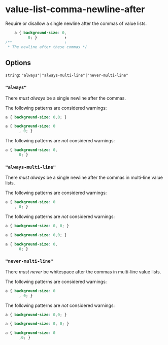 # value-list-comma-newline-after

Require or disallow a single newline after the commas of value lists.

```css
    a { background-size: 0, 
          0; }            ↑
/**                       ↑  
 * The newline after these commas */
```

## Options

`string`: `"always"|"always-multi-line"|"never-multi-line"`

### `"always"`

There *must always* be a single newline after the commas.

The following patterns are considered warnings:

```css
a { background-size: 0,0; }
```

```css
a { background-size: 0
      , 0; }
```

The following patterns are *not* considered warnings:

```css
a { background-size: 0,
      0; }
```

### `"always-multi-line"`

There *must always* be a single newline after the commas in multi-line value lists.

The following patterns are considered warnings:

```css
a { background-size: 0
    , 0; }
```

The following patterns are *not* considered warnings:

```css
a { background-size: 0, 0; }
```

```css
a { background-size: 0,0; }
```

```css
a { background-size: 0,
      0; }
```

### `"never-multi-line"`

There *must never* be whitespace after the commas in multi-line value lists.

The following patterns are considered warnings:

```css
a { background-size: 0 
      , 0; }
```

The following patterns are *not* considered warnings:

```css
a { background-size: 0,0; }
```

```css
a { background-size: 0, 0; }
```

```css
a { background-size: 0
      ,0; }
```
